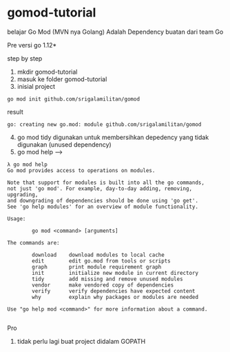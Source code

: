 # gomod-tutorial
 belajar Go Mod (MVN nya Golang)
Adalah Dependency buatan dari team Go 

Pre
versi go 1.12*

step by step
1. mkdir gomod-tutorial
2. masuk ke folder gomod-tutorial
3. inisial project
``` 
go mod init github.com/srigalamilitan/gomod
```
result 
```
go: creating new go.mod: module github.com/srigalamilitan/gomod
```

4. go mod tidy digunakan untuk membersihkan depedency yang tidak digunakan (unused dependency)
5. go mod help -->
```
λ go mod help
Go mod provides access to operations on modules.

Note that support for modules is built into all the go commands,
not just 'go mod'. For example, day-to-day adding, removing, upgrading,
and downgrading of dependencies should be done using 'go get'.
See 'go help modules' for an overview of module functionality.

Usage:

        go mod <command> [arguments]

The commands are:

        download    download modules to local cache
        edit        edit go.mod from tools or scripts
        graph       print module requirement graph
        init        initialize new module in current directory
        tidy        add missing and remove unused modules
        vendor      make vendored copy of dependencies
        verify      verify dependencies have expected content
        why         explain why packages or modules are needed

Use "go help mod <command>" for more information about a command.


```

 

Pro
1. tidak perlu lagi buat project didalam GOPATH
